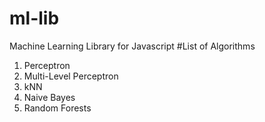 # ml-lib
Machine Learning Library for Javascript
#List of Algorithms
1. Perceptron
2. Multi-Level Perceptron
3. kNN
4. Naive Bayes
5. Random Forests
